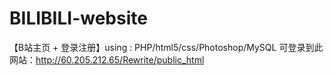 # BILIBILI-website
【B站主页 + 登录注册】using : PHP/html5/css/Photoshop/MySQL
可登录到此网站：http://60.205.212.65/Rewrite/public_html
